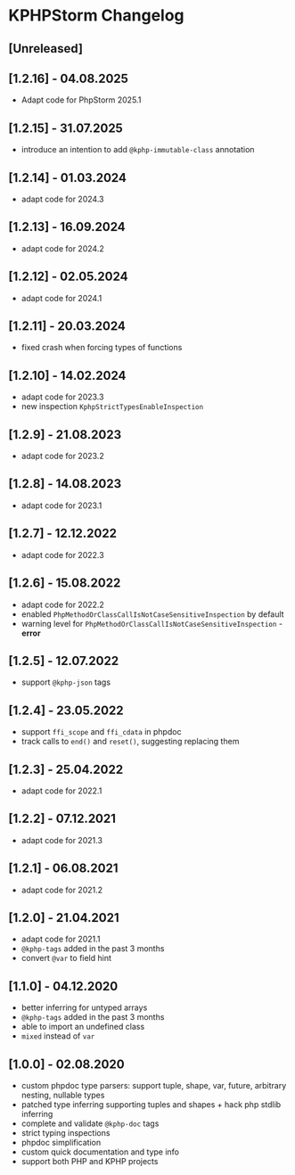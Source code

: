 # KPHPStorm Changelog

## [Unreleased]

## [1.2.16] - 04.08.2025

- Adapt code for PhpStorm 2025.1

## [1.2.15] - 31.07.2025

- introduce an intention to add `@kphp-immutable-class` annotation

## [1.2.14] - 01.03.2024

- adapt code for 2024.3

## [1.2.13] - 16.09.2024

- adapt code for 2024.2

## [1.2.12] - 02.05.2024

- adapt code for 2024.1

## [1.2.11] - 20.03.2024

- fixed crash when forcing types of functions

## [1.2.10] - 14.02.2024

- adapt code for 2023.3
- new inspection `KphpStrictTypesEnableInspection`

## [1.2.9] - 21.08.2023

- adapt code for 2023.2

## [1.2.8] - 14.08.2023

- adapt code for 2023.1

## [1.2.7] - 12.12.2022

- adapt code for 2022.3

## [1.2.6] - 15.08.2022

- adapt code for 2022.2
- enabled `PhpMethodOrClassCallIsNotCaseSensitiveInspection` by default
- warning level for `PhpMethodOrClassCallIsNotCaseSensitiveInspection` - **error**

## [1.2.5] - 12.07.2022

- support `@kphp-json` tags

## [1.2.4] - 23.05.2022

- support `ffi_scope` and `ffi_cdata` in phpdoc
- track calls to `end()` and `reset()`, suggesting replacing them

## [1.2.3] - 25.04.2022

- adapt code for 2022.1

## [1.2.2] - 07.12.2021

- adapt code for 2021.3

## [1.2.1] - 06.08.2021

- adapt code for 2021.2

## [1.2.0] - 21.04.2021

- adapt code for 2021.1
- `@kphp-tags` added in the past 3 months
- convert `@var` to field hint

## [1.1.0] - 04.12.2020

- better inferring for untyped arrays
- `@kphp-tags` added in the past 3 months
- able to import an undefined class
- `mixed` instead of `var`

## [1.0.0] - 02.08.2020

- custom phpdoc type parsers: support tuple, shape, var, future, arbitrary nesting, nullable types
- patched type inferring supporting tuples and shapes + hack php stdlib inferring
- complete and validate `@kphp-doc` tags
- strict typing inspections
- phpdoc simplification
- custom quick documentation and type info
- support both PHP and KPHP projects
